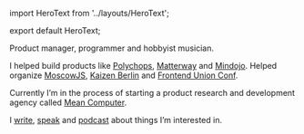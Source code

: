 import HeroText from '../layouts/HeroText';

export default HeroText;

Product manager,
programmer
and
hobbyist musician.

I helped build products like
[Polychops](#Polychops),
[Matterway](#Matterway)
and
[Mindojo](#Mindojo).
Helped organize
[MoscowJS](https://moscowjs.ru),
[Kaizen Berlin](https://www.meetup.com/Kaizen-Berlin/)
and
[Frontend Union Conf](http://frontend-union-conf.github.io/func2016/).

Currently I’m in the process of starting a product research and
development agency called [Mean Computer](https://mean.computer).

I
[write](#RecentPosts),
[speak](/talks)
and
[podcast](https://codepodcast.com)
about things I’m interested in.
